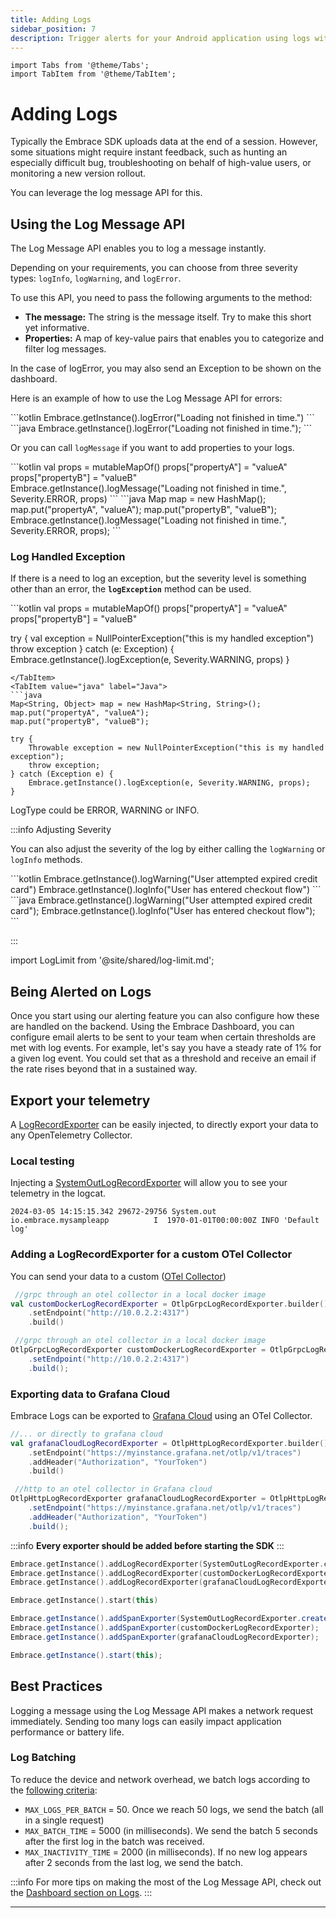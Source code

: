 ```yaml
---
title: Adding Logs
sidebar_position: 7
description: Trigger alerts for your Android application using logs with the Embrace SDK
---
```


```mdx-code-block
import Tabs from '@theme/Tabs';
import TabItem from '@theme/TabItem';
```

# Adding Logs

Typically the Embrace SDK uploads data at the end of a session. However, some situations 
might require instant feedback, such as hunting an especially difficult bug, troubleshooting 
on behalf of high-value users, or monitoring a new version rollout.

You can leverage the log message API for this.

## Using the Log Message API

The Log Message API enables you to log a message instantly. 

Depending on your requirements, you can choose from three severity types: `logInfo`, `logWarning`, and `logError`.

To use this API, you need to pass the following arguments to the method:

- **The message:** The string is the message itself. Try to make this short yet informative.
- **Properties:** A map of key-value pairs that enables you to categorize and filter log messages.

In the case of logError, you may also send an Exception to be shown on the dashboard.

Here is an example of how to use the Log Message API for errors:

<Tabs groupId="android-language" queryString="android-language">
<TabItem value="kotlin" label="Kotlin">
```kotlin
Embrace.getInstance().logError("Loading not finished in time.")
```
</TabItem>
<TabItem value="java" label="Java">
```java
Embrace.getInstance().logError("Loading not finished in time.");
```
</TabItem>
</Tabs>

Or you can call `logMessage` if you want to add properties to your logs.

<Tabs groupId="android-language" queryString="android-language">
<TabItem value="kotlin" label="Kotlin">
```kotlin
val props = mutableMapOf<String, Any>()
props["propertyA"] = "valueA"
props["propertyB"] = "valueB"
Embrace.getInstance().logMessage("Loading not finished in time.", Severity.ERROR, props)
```
</TabItem>
<TabItem value="java" label="Java">
```java
Map<String, Object> map = new HashMap<String, String>();
map.put("propertyA", "valueA");
map.put("propertyB", "valueB");
Embrace.getInstance().logMessage("Loading not finished in time.", Severity.ERROR, props);
```
</TabItem>
</Tabs>

### Log Handled Exception

If there is a need to log an exception, but the severity level is something other than an error, the **`logException`** method can be used.

<Tabs groupId="android-language" queryString="android-language">
<TabItem value="kotlin" label="Kotlin">
```kotlin
val props = mutableMapOf<String, Any>()
props["propertyA"] = "valueA"
props["propertyB"] = "valueB"

try {
    val exception = NullPointerException("this is my handled exception")
    throw exception
} catch (e: Exception) {
    Embrace.getInstance().logException(e, Severity.WARNING, props)
}
```
</TabItem>
<TabItem value="java" label="Java">
```java
Map<String, Object> map = new HashMap<String, String>();
map.put("propertyA", "valueA");
map.put("propertyB", "valueB");

try {
    Throwable exception = new NullPointerException("this is my handled exception");
    throw exception;
} catch (Exception e) {
    Embrace.getInstance().logException(e, Severity.WARNING, props);
}
```
</TabItem>
</Tabs>


LogType could be ERROR,  WARNING or INFO.

:::info Adjusting Severity

You can also adjust the severity of the log by either calling the `logWarning` or `logInfo` methods.

<Tabs groupId="android-language" queryString="android-language">
<TabItem value="kotlin" label="Kotlin">
```kotlin
Embrace.getInstance().logWarning("User attempted expired credit card")
Embrace.getInstance().logInfo("User has entered checkout flow")
```
</TabItem>
<TabItem value="java" label="Java">
```java
Embrace.getInstance().logWarning("User attempted expired credit card");
Embrace.getInstance().logInfo("User has entered checkout flow");
```
</TabItem>
</Tabs>

:::

import LogLimit from '@site/shared/log-limit.md';

<LogLimit />

## Being Alerted on Logs

Once you start using our alerting feature you can also configure how these are handled on the backend.
Using the Embrace Dashboard, you can configure email alerts to be sent to your team when certain thresholds are met with log events.
For example, let's say you have a steady rate of 1% for a given log event. You could set that as a threshold and receive an email if the rate rises beyond that in a sustained way.

## Export your telemetry

A [LogRecordExporter](https://opentelemetry.io/docs/specs/otel/logs/sdk/#logrecordexporter) can be easily injected, to directly export your data to any OpenTelemetry Collector.

### Local testing

Injecting a [SystemOutLogRecordExporter](https://github.com/open-telemetry/opentelemetry-java/blob/main/exporters/logging/src/main/java/io/opentelemetry/exporter/logging/SystemOutLogRecordExporter.java) will allow you to see your telemetry in the logcat.

```
2024-03-05 14:15:15.342 29672-29756 System.out     io.embrace.mysampleapp          I  1970-01-01T00:00:00Z INFO 'Default log'
```

### Adding a LogRecordExporter for a custom OTel Collector

You can send your data to a custom ([OTel Collector](https://github.com/open-telemetry/opentelemetry-java/blob/main/exporters/otlp/all/src/main/java/io/opentelemetry/exporter/otlp/logs/OtlpGrpcLogRecordExporter.java)) 

<Tabs groupId="android-language" queryString="android-language">
<TabItem value="kotlin" label="Kotlin">

```kotlin
 //grpc through an otel collector in a local docker image
val customDockerLogRecordExporter = OtlpGrpcLogRecordExporter.builder()
    .setEndpoint("http://10.0.2.2:4317")
    .build()
```

</TabItem>
<TabItem value="java" label="Java">

```java
 //grpc through an otel collector in a local docker image
OtlpGrpcLogRecordExporter customDockerLogRecordExporter = OtlpGrpcLogRecordExporter.builder()
    .setEndpoint("http://10.0.2.2:4317")
    .build();
```

</TabItem>
</Tabs>

### Exporting data to Grafana Cloud

Embrace Logs can be exported to [Grafana Cloud](https://grafana.com/docs/opentelemetry/collector/opentelemetry-collector/) using an OTel Collector.

<Tabs groupId="android-language" queryString="android-language">
<TabItem value="kotlin" label="Kotlin">

```kotlin
//... or directly to grafana cloud
val grafanaCloudLogRecordExporter = OtlpHttpLogRecordExporter.builder()
    .setEndpoint("https://myinstance.grafana.net/otlp/v1/traces")
    .addHeader("Authorization", "YourToken")
    .build()
```

</TabItem>
<TabItem value="java" label="Java">

```java
 //http to an otel collector in Grafana cloud
OtlpHttpLogRecordExporter grafanaCloudLogRecordExporter = OtlpHttpLogRecordExporter.builder()
    .setEndpoint("https://myinstance.grafana.net/otlp/v1/traces")
    .addHeader("Authorization", "YourToken")
    .build();
```

</TabItem>
</Tabs>

:::info
**Every exporter should be added before starting the SDK**
:::

<Tabs groupId="android-language" queryString="android-language">
<TabItem value="kotlin" label="Kotlin">

```kotlin
Embrace.getInstance().addLogRecordExporter(SystemOutLogRecordExporter.create())
Embrace.getInstance().addLogRecordExporter(customDockerLogRecordExporter)
Embrace.getInstance().addLogRecordExporter(grafanaCloudLogRecordExporter)

Embrace.getInstance().start(this)        
```

</TabItem>
<TabItem value="java" label="Java">

```java
Embrace.getInstance().addSpanExporter(SystemOutLogRecordExporter.create());
Embrace.getInstance().addSpanExporter(customDockerLogRecordExporter);
Embrace.getInstance().addSpanExporter(grafanaCloudLogRecordExporter);

Embrace.getInstance().start(this);
```

</TabItem>
</Tabs>

## Best Practices

Logging a message using the Log Message API makes a network request immediately.
Sending too many logs can easily impact application performance or battery life.

### Log Batching

To reduce the device and network overhead, we batch logs according to the [following criteria](https://github.com/embrace-io/embrace-android-sdk/blob/15f3376641992c52e947869a018364fcfea857f6/embrace-android-sdk/src/main/java/io/embrace/android/embracesdk/internal/logs/LogOrchestrator.kt):

- `MAX_LOGS_PER_BATCH` = 50. Once we reach 50 logs, we send the batch (all in a single request)
- `MAX_BATCH_TIME` = 5000 (in milliseconds). We send the batch 5 seconds after the first log in the batch was received.
- `MAX_INACTIVITY_TIME` = 2000 (in milliseconds). If no new log appears after 2 seconds from the last log, we send the batch.

:::info
For more tips on making the most of the Log Message API, check out the [Dashboard section on Logs](/docs/product/logs/log-messages.md).
:::

---
